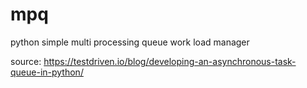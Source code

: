 # mpq
python simple multi processing queue  work load manager

source: https://testdriven.io/blog/developing-an-asynchronous-task-queue-in-python/
